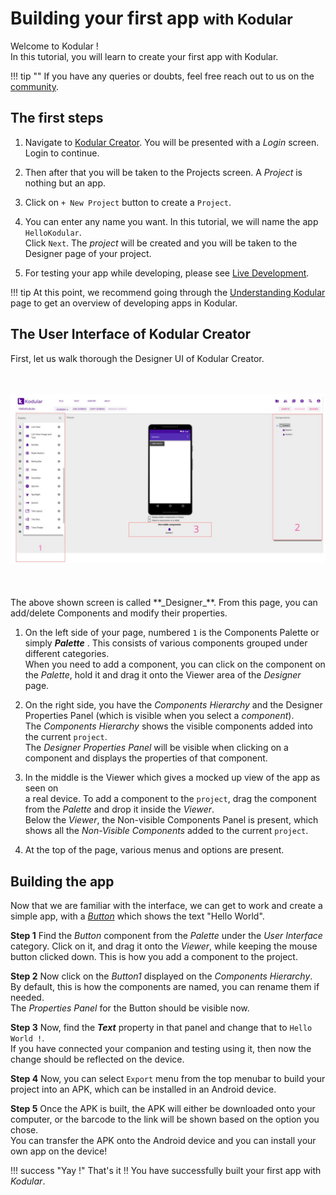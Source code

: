 # Building your first app <small>with Kodular</small>

Welcome to Kodular !  
In this tutorial, you will learn to create your first app with Kodular.

!!! tip ""
    If you have any queries or doubts, feel free reach out to us on the [community](https://community.kodular.io).

## The first steps


1. Navigate to [Kodular Creator](http://creator.kodular.io). You will be presented with a _Login_ screen. Login to continue.

2. Then after that you will be taken to the <span class="keyword">Projects</span> screen. A _Project_ is nothing but an app.

3. Click on `+ New Project` button to create a `Project`.

4. You can enter any name you want. In this tutorial, we will name the app `HelloKodular`.  
Click `Next`.
The _project_ will be created and you will be taken to the <span class="keyword">Designer</span> page of your project.

5. For testing your app while developing,  please see [Live Development](/live-development).

!!! tip
    At this point, we recommend going through the [Understanding Kodular](/kodular-concepts/) page to get an overview of
    developing apps in Kodular.

## The User Interface of Kodular Creator

First, let us walk thorough the Designer UI of Kodular Creator.
<br><br><br>
<div class="browser-mockup">
  <img src="/assets/images/other/designer-tagged-with-numbers.jpeg" />
</div>
<br><br><br>
The above shown screen is called **_Designer_**.  
From this page, you can add/delete <span class="keyword">Components</span> and modify their properties.

1. On the left side of your page, numbered `1` is the <span class="keyword">Components Palette</span> or simply   **_Palette_** . This consists of various components grouped under different categories.  
When you need to add a component, you can click on the component on the _Palette_, hold it and drag it onto the <span class="keyword">Viewer</span> area of the _Designer_ page.

2. On the right side, you have the <span class="keyword">_Components Hierarchy_</span> and the <span class="keyword">Designer Properties Panel</span> (which is visible when you select a _component_).  
The _Components Hierarchy_ shows the visible components added into the current `project`.  
The _Designer Properties Panel_ will be visible when clicking on a component and displays the properties of that component.

3. In the middle is the <span class="keyword">Viewer</span> which gives a mocked up view of the app as seen on  
a real device. To add a component to the `project`, drag the component from the _Palette_ and drop it inside the _Viewer_.  
Below the _Viewer_, the <span class="keyword">Non-visible Components Panel</span> is present, which shows all the _Non-Visible Components_ added to the current `project`.

4. At the top of the page, various menus and options are present.


## Building the app


Now that we are familiar with the interface, we can get to work and create a simple app, with a _[Button](/components/user-interface/button)_ which shows the text "Hello World".

**Step 1**  Find the _Button_ component from the _Palette_ under the _User Interface_ category. Click on it, and drag it onto the _Viewer_, while keeping the mouse button clicked down. This is how you add a component to
the project.

**Step 2**  Now click on the _Button1_ displayed on the _Components Hierarchy_. By default, this is how the components are named, you can rename them if needed.  
The _Properties Panel_ for the Button should be visible now.

**Step 3**  Now, find the _**Text**_ property in that panel and change that to `Hello World !`.  
If you have connected your companion and testing using it, then now the change should be reflected on the device.

**Step 4**  Now, you can select `Export` menu from the top menubar to build your project into an APK, which can be installed in an Android device.

**Step 5** Once the APK is built, the APK will either be downloaded onto your computer, or the barcode to the link will be shown based on the option you chose.  
You can transfer the APK onto the Android device and you can install your own app on the device!


!!! success "Yay !"
    That's it !! You have successfully built your first app with _Kodular_.